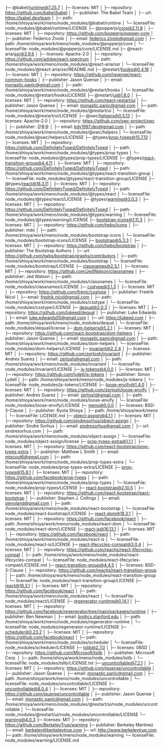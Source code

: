 ├─ @babel/runtime@7.25.7
│  ├─ licenses: MIT
│  ├─ repository: https://github.com/babel/babel
│  ├─ publisher: The Babel Team
│  ├─ url: https://babel.dev/team
│  ├─ path: /home/shioya/work/meno/node_modules/@babel/runtime
│  └─ licenseFile: node_modules/@babel/runtime/LICENSE
├─ @popperjs/core@2.11.8
│  ├─ licenses: MIT
│  ├─ repository: https://github.com/popperjs/popper-core
│  ├─ publisher: Federico Zivolo
│  ├─ email: federico.zivolo@gmail.com
│  ├─ path: /home/shioya/work/meno/node_modules/@popperjs/core
│  └─ licenseFile: node_modules/@popperjs/core/LICENSE.md
├─ @react-aria/ssr@3.9.6
│  ├─ licenses: Apache-2.0
│  ├─ repository: https://github.com/adobe/react-spectrum
│  ├─ path: /home/shioya/work/meno/node_modules/@react-aria/ssr
│  └─ licenseFile: node_modules/@react-aria/ssr/README.md
├─ @restart/hooks@0.4.16
│  ├─ licenses: MIT
│  ├─ repository: https://github.com/jquense/react-common-hooks
│  ├─ publisher: Jason Quense
│  ├─ email: monastic.panic@gmail.com
│  ├─ path: /home/shioya/work/meno/node_modules/@restart/hooks
│  └─ licenseFile: node_modules/@restart/hooks/LICENSE
├─ @restart/ui@1.8.0
│  ├─ licenses: MIT
│  ├─ repository: https://github.com/react-restart/ui
│  ├─ publisher: Jason Quense
│  ├─ email: monastic.panic@gmail.com
│  ├─ path: /home/shioya/work/meno/node_modules/@restart/ui
│  └─ licenseFile: node_modules/@restart/ui/LICENSE
├─ @swc/helpers@0.5.13
│  ├─ licenses: Apache-2.0
│  ├─ repository: https://github.com/swc-project/swc
│  ├─ publisher: 강동윤
│  ├─ email: kdy1997.dev@gmail.com
│  ├─ path: /home/shioya/work/meno/node_modules/@swc/helpers
│  └─ licenseFile: node_modules/@swc/helpers/LICENSE
├─ @types/prop-types@15.7.13
│  ├─ licenses: MIT
│  ├─ repository: https://github.com/DefinitelyTyped/DefinitelyTyped
│  ├─ path: /home/shioya/work/meno/node_modules/@types/prop-types
│  └─ licenseFile: node_modules/@types/prop-types/LICENSE
├─ @types/react-transition-group@4.4.11
│  ├─ licenses: MIT
│  ├─ repository: https://github.com/DefinitelyTyped/DefinitelyTyped
│  ├─ path: /home/shioya/work/meno/node_modules/@types/react-transition-group
│  └─ licenseFile: node_modules/@types/react-transition-group/LICENSE
├─ @types/react@18.3.11
│  ├─ licenses: MIT
│  ├─ repository: https://github.com/DefinitelyTyped/DefinitelyTyped
│  ├─ path: /home/shioya/work/meno/node_modules/@types/react
│  └─ licenseFile: node_modules/@types/react/LICENSE
├─ @types/warning@3.0.3
│  ├─ licenses: MIT
│  ├─ repository: https://github.com/DefinitelyTyped/DefinitelyTyped
│  ├─ path: /home/shioya/work/meno/node_modules/@types/warning
│  └─ licenseFile: node_modules/@types/warning/LICENSE
├─ bootstrap-icons@1.11.3
│  ├─ licenses: MIT
│  ├─ repository: https://github.com/twbs/icons
│  ├─ publisher: mdo
│  ├─ path: /home/shioya/work/meno/node_modules/bootstrap-icons
│  └─ licenseFile: node_modules/bootstrap-icons/LICENSE
├─ bootstrap@5.3.3
│  ├─ licenses: MIT
│  ├─ repository: https://github.com/twbs/bootstrap
│  ├─ publisher: The Bootstrap Authors
│  ├─ url: https://github.com/twbs/bootstrap/graphs/contributors
│  ├─ path: /home/shioya/work/meno/node_modules/bootstrap
│  └─ licenseFile: node_modules/bootstrap/LICENSE
├─ classnames@2.5.1
│  ├─ licenses: MIT
│  ├─ repository: https://github.com/JedWatson/classnames
│  ├─ publisher: Jed Watson
│  ├─ path: /home/shioya/work/meno/node_modules/classnames
│  └─ licenseFile: node_modules/classnames/LICENSE
├─ csstype@3.1.3
│  ├─ licenses: MIT
│  ├─ repository: https://github.com/frenic/csstype
│  ├─ publisher: Fredrik Nicol
│  ├─ email: fredrik.nicol@gmail.com
│  ├─ path: /home/shioya/work/meno/node_modules/csstype
│  └─ licenseFile: node_modules/csstype/LICENSE
├─ dequal@2.0.3
│  ├─ licenses: MIT
│  ├─ repository: https://github.com/lukeed/dequal
│  ├─ publisher: Luke Edwards
│  ├─ email: luke.edwards05@gmail.com
│  ├─ url: https://lukeed.com
│  ├─ path: /home/shioya/work/meno/node_modules/dequal
│  └─ licenseFile: node_modules/dequal/license
├─ dom-helpers@5.2.1
│  ├─ licenses: MIT
│  ├─ repository: https://github.com/react-bootstrap/dom-helpers
│  ├─ publisher: Jason Quense
│  ├─ email: monastic.panic@gmail.com
│  ├─ path: /home/shioya/work/meno/node_modules/dom-helpers
│  └─ licenseFile: node_modules/dom-helpers/LICENSE
├─ invariant@2.2.4
│  ├─ licenses: MIT
│  ├─ repository: https://github.com/zertosh/invariant
│  ├─ publisher: Andres Suarez
│  ├─ email: zertosh@gmail.com
│  ├─ path: /home/shioya/work/meno/node_modules/invariant
│  └─ licenseFile: node_modules/invariant/LICENSE
├─ js-tokens@4.0.0
│  ├─ licenses: MIT
│  ├─ repository: https://github.com/lydell/js-tokens
│  ├─ publisher: Simon Lydell
│  ├─ path: /home/shioya/work/meno/node_modules/js-tokens
│  └─ licenseFile: node_modules/js-tokens/LICENSE
├─ loose-envify@1.4.0
│  ├─ licenses: MIT
│  ├─ repository: https://github.com/zertosh/loose-envify
│  ├─ publisher: Andres Suarez
│  ├─ email: zertosh@gmail.com
│  ├─ path: /home/shioya/work/meno/node_modules/loose-envify
│  └─ licenseFile: node_modules/loose-envify/LICENSE
├─ meno@0.0.0
│  ├─ licenses: BSD-3-Clause
│  ├─ publisher: Ryota Shioya
│  ├─ path: /home/shioya/work/meno
│  └─ licenseFile: LICENSE.md
├─ object-assign@4.1.1
│  ├─ licenses: MIT
│  ├─ repository: https://github.com/sindresorhus/object-assign
│  ├─ publisher: Sindre Sorhus
│  ├─ email: sindresorhus@gmail.com
│  ├─ url: sindresorhus.com
│  ├─ path: /home/shioya/work/meno/node_modules/object-assign
│  └─ licenseFile: node_modules/object-assign/license
├─ prop-types-extra@1.1.1
│  ├─ licenses: MIT
│  ├─ repository: https://github.com/react-bootstrap/prop-types-extra
│  ├─ publisher: Matthew L Smith
│  ├─ email: mtscout6@gmail.com
│  ├─ path: /home/shioya/work/meno/node_modules/prop-types-extra
│  └─ licenseFile: node_modules/prop-types-extra/LICENSE
├─ prop-types@15.8.1
│  ├─ licenses: MIT
│  ├─ repository: https://github.com/facebook/prop-types
│  ├─ path: /home/shioya/work/meno/node_modules/prop-types
│  └─ licenseFile: node_modules/prop-types/LICENSE
├─ react-bootstrap@2.10.5
│  ├─ licenses: MIT
│  ├─ repository: https://github.com/react-bootstrap/react-bootstrap
│  ├─ publisher: Stephen J. Collings
│  ├─ email: stevoland@gmail.com
│  ├─ path: /home/shioya/work/meno/node_modules/react-bootstrap
│  └─ licenseFile: node_modules/react-bootstrap/LICENSE
├─ react-dom@18.3.1
│  ├─ licenses: MIT
│  ├─ repository: https://github.com/facebook/react
│  ├─ path: /home/shioya/work/meno/node_modules/react-dom
│  └─ licenseFile: node_modules/react-dom/LICENSE
├─ react-is@16.13.1
│  ├─ licenses: MIT
│  ├─ repository: https://github.com/facebook/react
│  ├─ path: /home/shioya/work/meno/node_modules/react-is
│  └─ licenseFile: node_modules/react-is/LICENSE
├─ react-lifecycles-compat@3.0.4
│  ├─ licenses: MIT
│  ├─ repository: https://github.com/reactjs/react-lifecycles-compat
│  ├─ path: /home/shioya/work/meno/node_modules/react-lifecycles-compat
│  └─ licenseFile: node_modules/react-lifecycles-compat/LICENSE.md
├─ react-transition-group@4.4.5
│  ├─ licenses: BSD-3-Clause
│  ├─ repository: https://github.com/reactjs/react-transition-group
│  ├─ path: /home/shioya/work/meno/node_modules/react-transition-group
│  └─ licenseFile: node_modules/react-transition-group/LICENSE
├─ react@18.3.1
│  ├─ licenses: MIT
│  ├─ repository: https://github.com/facebook/react
│  ├─ path: /home/shioya/work/meno/node_modules/react
│  └─ licenseFile: node_modules/react/LICENSE
├─ regenerator-runtime@0.14.1
│  ├─ licenses: MIT
│  ├─ repository: https://github.com/facebook/regenerator/tree/main/packages/runtime
│  ├─ publisher: Ben Newman
│  ├─ email: bn@cs.stanford.edu
│  ├─ path: /home/shioya/work/meno/node_modules/regenerator-runtime
│  └─ licenseFile: node_modules/regenerator-runtime/LICENSE
├─ scheduler@0.23.2
│  ├─ licenses: MIT
│  ├─ repository: https://github.com/facebook/react
│  ├─ path: /home/shioya/work/meno/node_modules/scheduler
│  └─ licenseFile: node_modules/scheduler/LICENSE
├─ tslib@2.7.0
│  ├─ licenses: 0BSD
│  ├─ repository: https://github.com/Microsoft/tslib
│  ├─ publisher: Microsoft Corp.
│  ├─ path: /home/shioya/work/meno/node_modules/tslib
│  └─ licenseFile: node_modules/tslib/LICENSE.txt
├─ uncontrollable@7.2.1
│  ├─ licenses: MIT
│  ├─ repository: https://github.com/jquense/uncontrollable
│  ├─ publisher: Jason Quense
│  ├─ email: monastic.panic@gmail.com
│  ├─ path: /home/shioya/work/meno/node_modules/uncontrollable
│  └─ licenseFile: node_modules/uncontrollable/LICENSE
├─ uncontrollable@8.0.4
│  ├─ licenses: MIT
│  ├─ repository: https://github.com/jquense/uncontrollable
│  ├─ publisher: Jason Quense
│  ├─ email: monastic.panic@gmail.com
│  ├─ path: /home/shioya/work/meno/node_modules/@restart/ui/node_modules/uncontrollable
│  └─ licenseFile: node_modules/@restart/ui/node_modules/uncontrollable/LICENSE
└─ warning@4.0.3
   ├─ licenses: MIT
   ├─ repository: https://github.com/BerkeleyTrue/warning
   ├─ publisher: Berkeley Martinez
   ├─ email: berkeley@berkeleytrue.com
   ├─ url: http://www.berkeleytrue.com
   ├─ path: /home/shioya/work/meno/node_modules/warning
   └─ licenseFile: node_modules/warning/LICENSE.md

